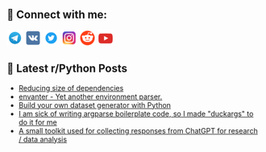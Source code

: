 ## 🔎 Connect with me:
[<img src="https://github.com/bullbesh/bullbesh/blob/main/images/Telegram.png" width="32" height="32" />](https://t.me/bullbesh)
[<img src="https://github.com/bullbesh/bullbesh/blob/main/images/VK.png" width="32" height="32" />](https://vk.com/bullbesh)
[<img src="https://github.com/bullbesh/bullbesh/blob/main/images/Twitter.png" width="32" height="32" />](https://twitter.com/bullbesh1)
[<img src="https://github.com/bullbesh/bullbesh/blob/main/images/Instagram.png" width="32" height="32" />](https://www.instagram.com/bullbesh)
[<img src="https://github.com/bullbesh/bullbesh/blob/main/images/Reddit.png" width="32" height="32" />](https://www.reddit.com/user/bullbesh)
[<img src="https://github.com/bullbesh/bullbesh/blob/main/images/YouTube.png" width="32" height="32" />](https://www.youtube.com/channel/UCtfjRs6uzgq5mfm8S06WTcg)

## 📕 Latest r/Python Posts
<!-- BLOG-POST-LIST:START -->
- [Reducing size of dependencies](https://www.reddit.com/r/Python/comments/11hvh2f/reducing_size_of_dependencies/)
- [envanter - Yet another environment parser.](https://www.reddit.com/r/Python/comments/11huyed/envanter_yet_another_environment_parser/)
- [Build your own dataset generator with Python](https://www.reddit.com/r/Python/comments/11hrn8g/build_your_own_dataset_generator_with_python/)
- [I am sick of writing argparse boilerplate code, so I made &quot;duckargs&quot; to do it for me](https://www.reddit.com/r/Python/comments/11hqsbv/i_am_sick_of_writing_argparse_boilerplate_code_so/)
- [A small toolkit used for collecting responses from ChatGPT for research / data analysis](https://www.reddit.com/r/Python/comments/11hou9o/a_small_toolkit_used_for_collecting_responses/)
<!-- BLOG-POST-LIST:END -->
